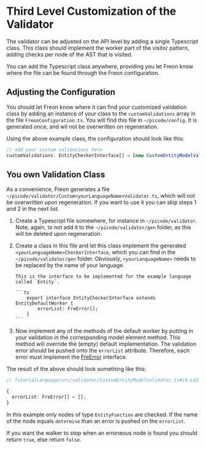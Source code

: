 # Third Level Customization of the Validator

The validator can be adjusted on the API level by adding a single Typescript class. This class should implement
the worker part of the visitor pattern, adding checks per node of the AST that is visited.

You can add the Typescript class anywhere, providing you let Freon know where the file can be found through
the Freon configuration.

## Adjusting the Configuration

You should let Freon know where it can find your customized validation class by adding an
instance of your class to the `customValidations` array in
the file `FreonConfiguration.ts`. You will find this file in `~/picode/config`.
It is generated once, and wil not be overwritten on regeneration.

Using the above example class, the configuration should look like this:

```ts
// add your custom validations here
customValidations: EntityCheckerInterface[] = [new CustomEntityModelValidator()];
```

## You own Validation Class

As a convenience, Freon generates a file `~/picode/validator/Custom<yourLanguageName>Validator.ts`,
which will not be overwritten upon regeneration. If you want to use it you can skip steps 1 and 2 in the next
list.

1.  Create a Typescript file somewhere, for instance in `~/picode/validator`. Note, again,
    to not add it to the `~/picode/validator/gen` folder, as this will be deleted upon regeneration.
2.  Create a class in this file and let this class implement the generated `<yourLanguageName>CheckerInterface`,
    which you can find in the `~/picode/validator/gen` folder.
    Obviously, `<yourLanguageName>` needs to be replaced by the name of your language.

        This is the interface to be implemented for the example language called `Entity`.

        ```ts
            export interface EntityCheckerInterface extends EntityDefaultWorker {
                errorList: FreError[];
            }
        ```

3.  Now implement any of the methods of the default worker by putting in your validation in
the corresponding model element method. This method will override the (empty) default implementation.
The validation error should be pushed onto the `errorList` attribute. Therefore, each error must implement the
[FreError](/Under_the_Hood/The_FreTool_Interfaces/FreValidator_Interface#FreError) interface.
<!--- (TODO link) --->

The result of the above should look something like this:

```ts
// TutorialLanguage/src/validator/CustomEntityModelValidator.ts#L9-L42

{
  errorList: FreError[] = [];
}

```

In this example only nodes of type `EntityFunction` are checked. If the name of the node equals `determine` than an error is
pushed on the `errorList`.

If you want the walker to stop when an erroneous node is found you
should return `true`, else return `false`.
